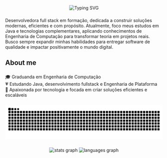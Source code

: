 <div align="center">
  <img src="https://readme-typing-svg.demolab.com?font=Great+Vibes&size=40&pause=1000&color=F78DD9&center=true&vCenter=true&width=600&lines=Hello%2C+world!+I'm+Evelyn" alt="Typing SVG" />
</div>


###

<p align="left">Desenvolvedora full stack em formação, dedicada a construir soluções modernas, eficientes e com propósito. Atualmente, foco meus estudos em Java e tecnologias complementares, aplicando conhecimentos de Engenharia de Computação para transformar teoria em projetos reais. Busco sempre expandir minhas habilidades para entregar software de qualidade e impactar positivamente o mundo digital.</p>

###

<h2 align="left">About me</h2>

###

<p align="left">🎓 Graduanda em Engenharia de Computação<br>💗 Estudando Java, desenvolvimento fullstack e Engenharia de Plataforma<br>🌷 Apaixonada por tecnologia e focada em criar soluções eficientes e escaláveis</p>

###

<picture>
  <source media="(prefers-color-scheme: dark)" srcset="https://raw.githubusercontent.com/evelynmineo/evelynmineo/output/github-contribution-grid-snake-dark.svg">
  <source media="(prefers-color-scheme: light)" srcset="https://raw.githubusercontent.com/evelynmineo/evelynmineo/output/github-contribution-grid-snake.svg">
  <img alt="snake animation" src="https://raw.githubusercontent.com/evelynmineo/evelynmineo/output/github-contribution-grid-snake.svg">
</picture>

###

<div align="center">
  <img src="https://github-readme-stats.vercel.app/api?username=evelynmineo&hide_title=false&hide_rank=false&show_icons=true&include_all_commits=true&count_private=true&disable_animations=false&locale=en&hide_border=false&theme=transparent&title_color=F78DD9&icon_color=F78DD9&text_color=F78DD9&border_color=F78DD9" height="150" alt="stats graph" />
  <img src="https://github-readme-stats.vercel.app/api/top-langs?username=evelynmineo&locale=en&hide_title=false&layout=compact&card_width=320&langs_count=5&hide_border=false&theme=transparent&title_color=F78DD9&icon_color=F78DD9&text_color=F78DD9&border_color=F78DD9" height="150" alt="languages graph" />
</div>
